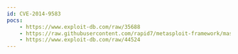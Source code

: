 ```yaml
---
id: CVE-2014-9583
pocs:
    - https://www.exploit-db.com/raw/35688
    - https://raw.githubusercontent.com/rapid7/metasploit-framework/master/modules/exploits/linux/misc/asus_infosvr_auth_bypass_exec.rb
    - https://www.exploit-db.com/raw/44524
---
```

